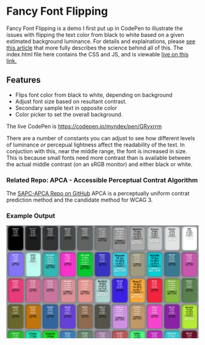 # Fancy Font Flipping
Fancy Font Flipping is a demo I first put up in CodePen to illustrate the issues with flipping the text color from black to white based on a given estimated background luminance. For details and explainations, please [see this article](https://gist.github.com/Myndex/e1025706436736166561d339fd667493#lets-flip-for-color) that more fully describes the science behind all of this. The index.html file here contains the CSS and JS, and is viewable [live on this link.](https://myndex.github.io/fancyfontflipping/)

## Features
- Flips font color from black to white, depending on background
- Adjust font size based on resultant contrast.
- Secondary sample text in opposite color
- Color picker to set the overall background.

The live CodePen is https://codepen.io/myndex/pen/GRyxrrm

There are a number of constants you can adjust to see how different levels of luminance *or* percepual lightness affect the readability of the text. In conjuction with this, near the middle range, the font is increased in size. This is because small fonts need more contrast than is available between the actual middle contrast (on an sRGB monitor) and either black or white. 

### Related Repo: APCA - Accessible Perceptual Contrat Algorithm
The [SAPC-APCA Repo on GitHub](https://github.com/Myndex/SAPC-APCA/tree/master/documentation) APCA is a perceptually uniform contrat prediction method and the candidate method for WCAG 3.

### Example Output
<img src="IMAGES/fancyfontflip1.png">




